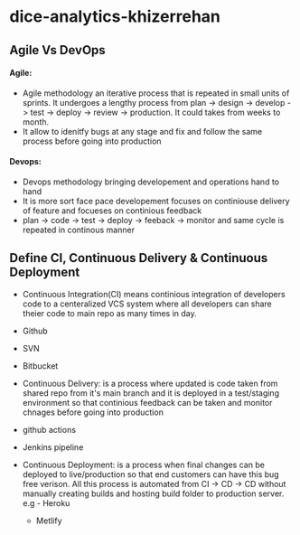 # dice-analytics-khizerrehan


## Agile Vs DevOps

#### Agile: 
- Agile methodology an iterative process that is repeated in small units of sprints. It undergoes a lengthy
process from plan -> design -> develop -> test -> deploy -> review -> production. It could takes from weeks
to month.
- It allow to idenitfy bugs at any stage and fix and follow the same process before going into production

 #### Devops: 

- Devops methodology bringing developement and operations hand to hand
- It is more sort face pace developement focuses on continiouse delivery of 
feature and focueses on continious feedback
- plan -> code -> test -> deploy -> feeback -> monitor  and same cycle is repeated
 in continous manner


## Define CI, Continuous Delivery & Continuous Deployment
- Continuous Integration(CI) means continious integration of developers code to a centeralized VCS system 
where all developers can share theier code to main repo as many times in day. 
 - Github
 - SVN
 - Bitbucket

- Continuous Delivery: is a process where updated is code taken from shared repo from it's main branch and it
is deployed in a test/staging environment so that continious feedback can be taken and monitor chnages before
going into production
 - github actions
 - Jenkins pipeline

- Continuous Deployment: is a process when final changes can be deployed to live/production so that end customers can have this bug free verison. All this process is automated from CI -> CD -> CD without manually 
creating builds and hosting build folder to production server.
 e.g - Heroku
     - Metlify